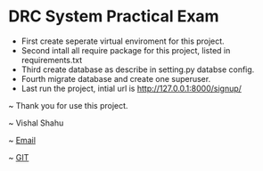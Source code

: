 # DRC System Practical Exam

- First create seperate virtual enviroment for this project.
- Second intall all require package for this project, listed in requirements.txt
- Third create database as describe in setting.py databse config.
- Fourth migrate database and create one superuser.
- Last run the project, intial url is http://127.0.0.1:8000/signup/

~ Thank you for use this project.

~ Vishal Shahu

~ [Email](vshahu47@gmail.com)

~ [GIT](linkedin.com/in/shahuji/)
